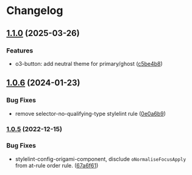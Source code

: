 # Changelog

## [1.1.0](https://github.com/Financial-Times/origami/compare/stylelint-config-origami-component-v1.0.6...stylelint-config-origami-component-v1.1.0) (2025-03-26)


### Features

* o3-button: add neutral theme for primary/ghost ([c5be4b8](https://github.com/Financial-Times/origami/commit/c5be4b8b0a9fd2c32c8de86a60760052ee1c1642))

## [1.0.6](https://github.com/Financial-Times/origami/compare/stylelint-config-origami-component-v1.0.5...stylelint-config-origami-component-v1.0.6) (2024-01-23)


### Bug Fixes

* remove selector-no-qualifying-type stylelint rule ([0e0a6b9](https://github.com/Financial-Times/origami/commit/0e0a6b91b54ebe89fd308e025449112bc00cc511))

### [1.0.5](https://www.github.com/Financial-Times/origami/compare/stylelint-config-origami-component-v1.0.4...stylelint-config-origami-component-v1.0.5) (2022-12-15)


### Bug Fixes

* stylelint-config-origami-component, disclude `oNormaliseFocusApply` from at-rule order rule. ([67a6f61](https://www.github.com/Financial-Times/origami/commit/67a6f6121fbcdd14e9c90f22e84bfcc3409ac045))

